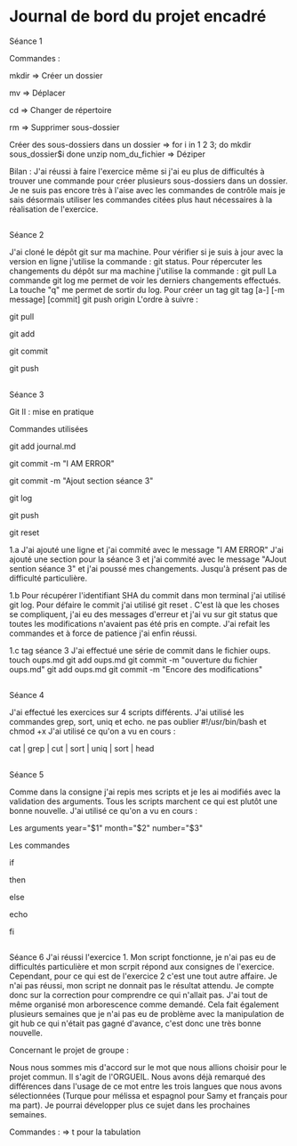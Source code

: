 # Journal de bord du projet encadré

Séance 1

Commandes :

mkdir => Créer un dossier

mv => Déplacer

cd => Changer de répertoire 

rm => Supprimer sous-dossier

Créer des sous-dossiers dans un dossier =>
for i in 1 2 3; do
  mkdir sous_dossier$i
done
unzip nom_du_fichier => Déziper

Bilan :
J'ai réussi à faire l'exercice même si j'ai eu plus de difficultés à trouver une commande pour créer plusieurs sous-dossiers dans un dossier. Je ne suis pas encore très à l'aise avec les commandes de contrôle mais je sais désormais utiliser les commandes citées plus haut nécessaires à la réalisation de l'exercice.

##
Séance 2

J'ai cloné le dépôt git sur ma machine.
Pour vérifier si je suis à jour avec la version en ligne j'utilise la commande : git status.
Pour répercuter les changements du dépôt sur ma machine j'utilise la commande : git pull
La commande git log me permet de voir les derniers changements effectués.
La touche "q" me permet de sortir du log.
Pour créer un tag
git tag [a-] [-m message] <tagname> [commit]
git push origin <tagname>
L'ordre à suivre :

git pull

git add

git commit

git push


##
Séance 3

Git II : mise en pratique

Commandes utilisées

git add journal.md

git commit -m "I AM ERROR"

git commit -m "Ajout section séance 3"

git log

git push

git reset <commit>

1.a
J'ai ajouté une ligne et j'ai commité avec le message "I AM ERROR"
J'ai ajouté une section pour la séance 3 et j'ai commité avec le message "AJout sention séance 3" et j'ai poussé mes changements. Jusqu'à présent pas de difficulté particulière.

1.b
Pour récupérer l'identifiant SHA du commit dans mon terminal j'ai utilisé git log.
Pour défaire le commit j'ai utilisé git reset <commit>. C'est là que les choses se compliquent, j'ai eu des messages d'erreur et j'ai vu sur git status que toutes les modifications n'avaient pas été pris en compte. J'ai refait les commandes et à force de patience j'ai enfin réussi.

1.c
tag séance 3
J'ai effectué une série de commit dans le fichier oups.
touch oups.md
git add oups.md
git commit -m "ouverture du fichier oups.md"
git add oups.md
git commit -m "Encore des modifications"

##
Séance 4

J'ai effectué les exercices sur 4 scripts différents.
J'ai utilisé les commandes grep, sort, uniq et echo.
ne pas oublier #!/usr/bin/bash et chmod +x
J'ai utilisé ce qu'on a vu en cours :

cat | grep | cut | sort | uniq | sort | head

##
Séance 5

Comme dans la consigne j'ai repis mes scripts et je les ai modifiés avec la validation des arguments. Tous les scripts marchent ce qui est plutôt une bonne nouvelle.
J'ai utilisé ce qu'on a vu en cours :

Les arguments
year="$1"
month="$2"
number="$3"

Les commandes

if

then

else

echo

fi


##
Séance 6
J'ai réussi l'exercice 1. Mon script fonctionne, je n'ai pas eu de difficultés particulière et mon scrpit répond aux consignes de l'exercice. Cependant, pour ce qui est de l'exercice 2 c'est une tout autre affaire. Je n'ai pas réussi, mon script ne donnait pas le résultat attendu. Je compte donc sur la correction pour comprendre ce qui n'allait pas.
J'ai tout de même organisé mon arborescence comme demandé. Cela fait également plusieurs semaines que je n'ai pas eu de problème avec la manipulation de git hub ce qui n'était pas gagné d'avance, c'est donc une très bonne nouvelle.

Concernant le projet de groupe :

Nous nous sommes mis d'accord sur le mot que nous allions choisir pour le projet commun. Il s'agit de l'ORGUEIL. Nous avons déjà remarqué des différences dans l'usage de ce mot entre les trois langues que nous avons sélectionnées (Turque pour mélissa et espagnol pour Samy et français pour ma part). Je pourrai développer plus ce sujet dans les prochaines semaines.


Commandes :
=> t pour la tabulation


